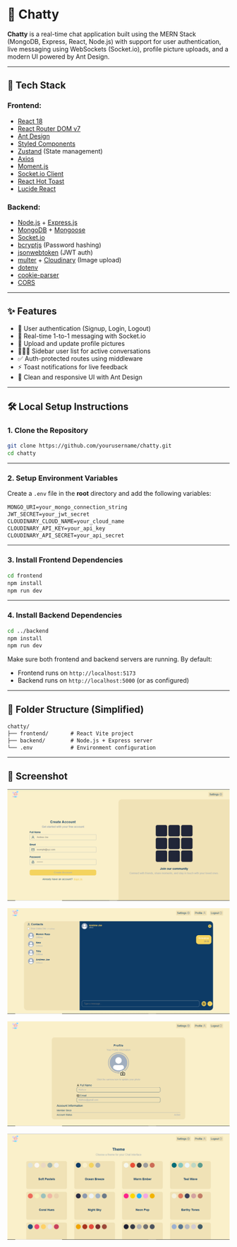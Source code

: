 # 💬 Chatty

**Chatty** is a real-time chat application built using the MERN Stack (MongoDB, Express, React, Node.js) with support for user authentication, live messaging using WebSockets (Socket.io), profile picture uploads, and a modern UI powered by Ant Design.

---

## 🚀 Tech Stack

### Frontend:
- [React 18](https://reactjs.org/)
- [React Router DOM v7](https://reactrouter.com/)
- [Ant Design](https://ant.design/)
- [Styled Components](https://styled-components.com/)
- [Zustand](https://github.com/pmndrs/zustand) (State management)
- [Axios](https://axios-http.com/)
- [Moment.js](https://momentjs.com/)
- [Socket.io Client](https://socket.io/)
- [React Hot Toast](https://react-hot-toast.com/)
- [Lucide React](https://lucide.dev/)

### Backend:
- [Node.js](https://nodejs.org/) + [Express.js](https://expressjs.com/)
- [MongoDB](https://www.mongodb.com/) + [Mongoose](https://mongoosejs.com/)
- [Socket.io](https://socket.io/)
- [bcryptjs](https://github.com/dcodeIO/bcrypt.js) (Password hashing)
- [jsonwebtoken](https://github.com/auth0/node-jsonwebtoken) (JWT auth)
- [multer](https://github.com/expressjs/multer) + [Cloudinary](https://cloudinary.com/) (Image upload)
- [dotenv](https://github.com/motdotla/dotenv)
- [cookie-parser](https://github.com/expressjs/cookie-parser)
- [CORS](https://github.com/expressjs/cors)

---

## ✨ Features

- 🔐 User authentication (Signup, Login, Logout)
- 💬 Real-time 1-to-1 messaging with Socket.io
- 📁 Upload and update profile pictures
- 🧑‍🤝‍🧑 Sidebar user list for active conversations
- ✅ Auth-protected routes using middleware
- ⚡ Toast notifications for live feedback
- 🎨 Clean and responsive UI with Ant Design

---

## 🛠️ Local Setup Instructions

### 1. Clone the Repository

```bash
git clone https://github.com/yourusername/chatty.git
cd chatty
````

---

### 2. Setup Environment Variables

Create a `.env` file in the **root** directory and add the following variables:

```env
MONGO_URI=your_mongo_connection_string
JWT_SECRET=your_jwt_secret
CLOUDINARY_CLOUD_NAME=your_cloud_name
CLOUDINARY_API_KEY=your_api_key
CLOUDINARY_API_SECRET=your_api_secret
```

---

### 3. Install Frontend Dependencies

```bash
cd frontend
npm install
npm run dev
```

---

### 4. Install Backend Dependencies

```bash
cd ../backend
npm install
npm run dev
```

Make sure both frontend and backend servers are running. By default:

* Frontend runs on `http://localhost:5173`
* Backend runs on `http://localhost:5000` (or as configured)

---

## 📂 Folder Structure (Simplified)

```
chatty/
├── frontend/       # React Vite project
├── backend/        # Node.js + Express server
└── .env            # Environment configuration
```

---

## 📸 Screenshot


![Screenshot 1](./screenshots/screenshot1.png)


![Screenshot 2](./screenshots/screenshot2.png)

![Screenshot 3](./screenshots/screenshot3.png)

![Screenshot 4](./screenshots/screenshot4.png)

